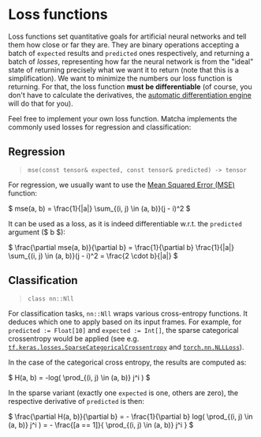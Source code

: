 # Loss functions

Loss functions set quantitative goals for artificial neural networks 
and tell them how close or far they are. They are binary operations
accepting a batch of `expected` results and `predicted` ones respectively,
and returning a batch of _losses_, representing how far the neural network
is from the "ideal" state of returning precisely what we want it to
return (note that this is a simplification). We want to minimize the
numbers our loss function is returning. For that, the loss function
**must be differentiable** (of course, you don't have to calculate the
derivatives, the [automatic differentiation engine](tensor/autograd)
will do that for you).

Feel free to implement your own loss function. 
Matcha implements the commonly used losses for regression and classification:

## Regression
> `mse(const tensor& expected, const tensor& predicted) -> tensor`

For regression, we usually want to use the 
[Mean Squared Error (MSE)](tensor/operations/miscellaneous#mse) function:

$ mse(a, b) = \frac{1}{|a|} \sum_{(i, j) \in (a, b)}(j - i)^2 $

It can be used as a loss, as it is indeed differentiable w.r.t. the
`predicted` argument ($ b $):

$ 
\frac{\partial mse(a, b)}{\partial b} =
\frac{1}{\partial b} \frac{1}{|a|} \sum_{(i, j) \in (a, b)}(j - i)^2 =
\frac{2 \cdot b}{|a|}
$

## Classification
> `class nn::Nll`

For classification tasks, `nn::Nll` wraps various cross-entropy functions.
It deduces which one to apply based on its input frames. For example,
for `predicted := Float[10]` and `expected := Int[]`, the sparse
categorical crossentropy would be applied 
(see e.g. [`tf.keras.losses.SparseCategoricalCrossentropy`](https://www.tensorflow.org/api_docs/python/tf/keras/losses/SparseCategoricalCrossentropy)
and [`torch.nn.NLLLoss`](https://pytorch.org/docs/stable/generated/torch.nn.NLLLoss.html)).

In the case of the categorical cross entropy, the results are computed as:

$ H(a, b) = -log( \prod_{(i, j) \in (a, b)} j^i ) $

In the sparse variant (exactly one `expected` is one, others are zero),
the respective derivative of `predicted` is then:

$
\frac{\partial H(a, b)}{\partial b} = -
\frac{1}{\partial b} log( \prod_{(i, j) \in (a, b)} j^i ) = -
\frac{[a == 1]}{ \prod_{(i, j) \in (a, b)} j^i }
$
